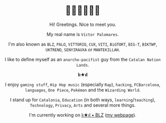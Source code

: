<h1 align="center">👋🏼👋🏼👋🏼</h1>

<div align="center">

Hi! Greetings. Nice to meet you.
  
My real name is `Víctor Palomares`.
  
I'm also known as `BLZ`, `PALO`, `VITTORIO`, `CUX`, `VITI`, `BiGTORT`, `BIG-T`, `BIKTWP`, `UKTREND`, `SENYIRAUXA` or `MANTEKILLAH`.

I like to define myself as an `anarcho-pacifist` guy from the `Catalan Nation Lands`.
  
  **lı★ıl**
  
I enjoy `gaming stuff`, `Hip Hop music` (especially `Rap`), `hacking`, `FCBarcelona`, `languages`, `One Piece`, `Pokémon` and the `Wizarding World`.
  
I stand up for `Catalonia`, `Education` (in both ways, `learning`/`teaching`), `Technology`, `Privacy`, `Arts` and several more things.

I'm currently working on [lı★ıl • BLZ](https://github.com/mantekillah/palo) ([my webpage](https://mantekillah.github.io/palo)).

</div>
